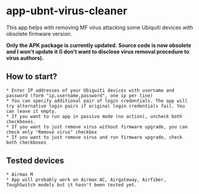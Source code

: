 # app-ubnt-virus-cleaner

This app helps with removing MF virus attacking some Ubiquiti devices with obsolete firmware version.

**Only the APK package is currently updated. Source code is now obsolete and I won't update it (I don't want to disclose virus removal procedure to virus authors).**


## How to start?

    * Enter IP addresses of your Ubiquiti devices with username and password (form "ip,username,password", one ip per line)
    * You can specify additional pair of login credentials. The app will try alternative login pairs if original login credentials fail. You can leave it empty.
    * If you want to run app in passive mode (no action), uncheck both checkboxes.
    * If you want to just remove virus without firmware upgrade, you can check only "Remove virus" checkbox
    * If you want to just remove virus and run firmware upgrade, check both checkboxes


##  Tested devices


    * Airmax M
    * App will probably work on Airmax AC, Airgateway, Airfiber, ToughSwitch models but it hasn't been tested yet.


